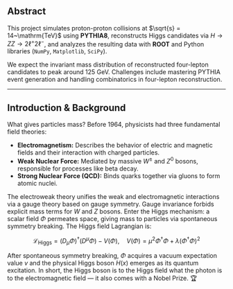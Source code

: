 ## Abstract

This project simulates proton-proton collisions at $\sqrt{s} = 14~\mathrm{TeV}$ using **PYTHIA8**, reconstructs Higgs candidates via $H \to ZZ \to 2\ell^+ 2\ell^-$, and analyzes the resulting data with **ROOT** and Python libraries (`NumPy`, `Matplotlib`, `SciPy`).

We expect the invariant mass distribution of reconstructed four-lepton candidates to peak around $125~\mathrm{GeV}$. Challenges include mastering PYTHIA event generation and handling combinatorics in four-lepton reconstruction.

---

## Introduction & Background

What gives particles mass? Before 1964, physicists had three fundamental field theories:

- **Electromagnetism:** Describes the behavior of electric and magnetic fields and their interaction with charged particles.  
- **Weak Nuclear Force:** Mediated by massive $W^\pm$ and $Z^0$ bosons, responsible for processes like beta decay.  
- **Strong Nuclear Force (QCD):** Binds quarks together via gluons to form atomic nuclei.  

The electroweak theory unifies the weak and electromagnetic interactions via a gauge theory based on gauge symmetry. Gauge invariance forbids explicit mass terms for $W$ and $Z$ bosons. Enter the Higgs mechanism: a scalar field $\Phi$ permeates space, giving mass to particles via spontaneous symmetry breaking. The Higgs field Lagrangian is:

$$
\mathcal{L}_{\text{Higgs}} = (D_\mu \Phi)^\dagger (D^\mu \Phi) - V(\Phi), 
\quad V(\Phi) = \mu^2 \Phi^\dagger \Phi + \lambda (\Phi^\dagger \Phi)^2
$$

After spontaneous symmetry breaking, $\Phi$ acquires a vacuum expectation value $v$ and the physical Higgs boson $H(x)$ emerges as its quantum excitation. In short, the Higgs boson is to the Higgs field what the photon is to the electromagnetic field — it also comes with a Nobel Prize. 🏆


